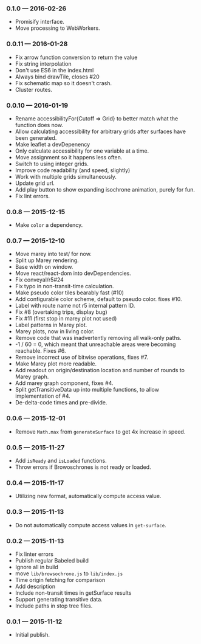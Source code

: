 
### 0.1.0 — 2016-02-26

  * Promisify interface.
  * Move processing to WebWorkers.

### 0.0.11 — 2016-01-28

  * Fix arrow function conversion to return the value
  * Fix string interpolation
  * Don't use ES6 in the index.html
  * Always bind drawTile, closes #20
  * Fix schematic map so it doesn't crash.
  * Cluster routes.

### 0.0.10 — 2016-01-19

  * Rename accessibilityFor{Cutoff => Grid} to better match what the function does now.
  * Allow calculating accessibility for arbitrary grids after surfaces have been generated.
  * Make leaflet a devDepenency
  * Only calculate accessibility for one variable at a time.
  * Move assignment so it happens less often.
  * Switch to using integer grids.
  * Improve code readability (and speed, slightly)
  * Work with multiple grids simultaneously.
  * Update grid url.
  * Add play button to show expanding isochrone animation, purely for fun.
  * Fix lint errors.

### 0.0.8 — 2015-12-15

* Make `color` a dependency.

### 0.0.7 — 2015-12-10

* Move marey into test/ for now.
* Split up Marey rendering.
* Base width on window.
* Move react/react-dom into devDependencies.
* Fix conveyal/r5#24
* Fix typo in non-transit-time calculation.
* Make pseudo color tiles bearably fast (#10)
* Add configurable color scheme, default to pseudo color. fixes #10.
* Label with route name not r5 internal pattern ID.
* Fix #8 (overtaking trips, display bug)
* Fix #11 (first stop in marey plot not used)
* Label patterns in Marey plot.
* Marey plots, now in living color.
* Remove code that was inadvertently removing all walk-only paths.
* -1 / 60 = 0, which meant that unreachable areas were becoming reachable. Fixes #6.
* Remove incorrect use of bitwise operations, fixes #7.
* Make Marey plot more readable.
* Add readout on origin/destination location and number of rounds to Marey graph.
* Add marey graph component, fixes #4.
* Split getTransitiveData up into multiple functions, to allow implementation of #4.
* De-delta-code times and pre-divide.

### 0.0.6 — 2015-12-01

* Remove `Math.max` from `generateSurface` to get 4x increase in speed.

### 0.0.5 — 2015-11-27

* Add `isReady` and `isLoaded` functions.
* Throw errors if Browoschrones is not ready or loaded.

### 0.0.4 — 2015-11-17

* Utilizing new format, automatically compute access value.

### 0.0.3 — 2015-11-13

* Do not automatically compute access values in `get-surface`.

### 0.0.2 — 2015-11-13

* Fix linter errors
* Publish regular Babeled build
* Ignore all in build
* move `lib/browsochrone.js` to `lib/index.js`
* Time origin fetching for comparison
* Add description
* Include non-transit times in getSurface results
* Support generating transitive data.
* Include paths in stop tree files.

### 0.0.1 — 2015-11-12

* Initial publish.
